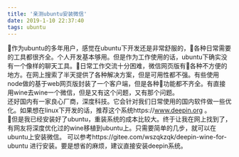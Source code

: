 ```yaml
---
title: '亲测ubuntu安装微信'
date: 2019-1-10 22:37:40
tags: ubuntu
---
```

作为ubuntu的多年用户，感觉在ubuntu下开发还是非常舒服的，各种日常需要的工具都很齐全。个人开发基本够用。但是作为工作使用的话，ubuntu下确实没有一个像样的聊天工具。日常工作交流十分困难，微信网页版有各种不方便的地方。在网上搜索了半天提供了各种解决方案，但是可用性都不强。有些使用node做的基于web网页版封装了一个客户端，但是各种功能都不齐全。有直接用wine去wine一个微信，但是又有这个问题，又有那个问题。  
还好国内有一家良心厂商，深度科技。它会针对我们日常使用的国内软件做一些优化。如果想在linux下开发的话，推荐这个系统https://www.deepin.org 。  
但是我已经安装好了ubuntu，重装系统的成本比较大。终于让我在网上找到了，有网友将深度优化过的wine移植到ubuntu上。只需要简单的几步，就可以在ubuntu上安装微信。 可以参考https://gitee.com/wszqkzqk/deepin-wine-for-ubuntu 进行安装。要是想省的麻烦，建议直接安装deepin系统。